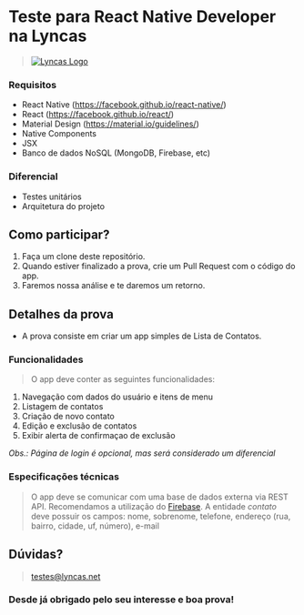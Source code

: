 # Teste para React Native Developer na Lyncas

> [![Lyncas Logo](https://img-dev.feedback.house/TCo5z9DrSyX0EQoakV8sJkx1mSg=/fit-in/300x300/smart/https://s3.amazonaws.com/feedbackhouse-media-development/modules%2Fcore%2Fcompany%2F5c9e1b01c5f3d0003c5fa53b%2Flogo%2F5c9ec4f869d1cb003cb7996d)](https://www.lyncas.net)

### Requisitos
- React Native (https://facebook.github.io/react-native/)
- React (https://facebook.github.io/react/)
- Material Design (https://material.io/guidelines/)
- Native Components
- JSX
- Banco de dados NoSQL (MongoDB, Firebase, etc)

### Diferencial
- Testes unitários
- Arquitetura do projeto

## Como participar?
1. Faça um clone deste repositório.
2. Quando estiver finalizado a prova, crie um Pull Request com o código do app.
3. Faremos nossa análise e te daremos um retorno.

## Detalhes da prova
- A prova consiste em criar um app simples de Lista de Contatos.

### Funcionalidades
> O app deve conter as seguintes funcionalidades:

1. Navegação com dados do usuário e itens de menu
2. Listagem de contatos
3. Criação de novo contato
4. Edição e exclusão de contatos
5. Exibir alerta de confirmaçao de exclusão

*Obs.: Página de login é opcional, mas será considerado um diferencial*

### Especificações técnicas
> O app deve se comunicar com uma base de dados externa via REST API.
> Recomendamos a utilização do [Firebase](https://firebase.google.com).
> A entidade *contato* deve possuir os campos: nome, sobrenome, telefone, endereço (rua, bairro, cidade, uf, número), e-mail

## Dúvidas?
> testes@lyncas.net

### Desde já obrigado pelo seu interesse e boa prova!
